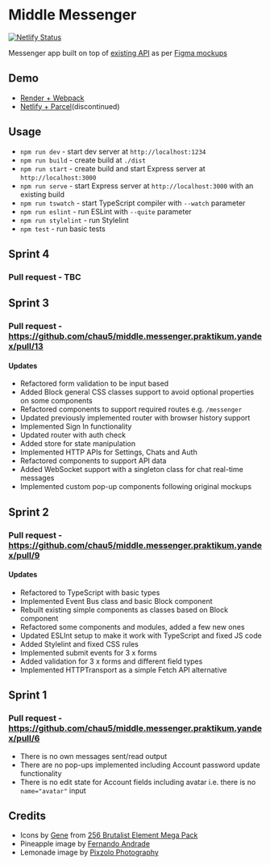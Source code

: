 # Middle Messenger

[![Netlify Status](https://api.netlify.com/api/v1/badges/14597e20-a13a-4e12-9baa-9de5a05bd954/deploy-status)](https://app.netlify.com/sites/middle-messenger-chausme/deploys)

Messenger app built on top of [existing API](https://ya-praktikum.tech/api/v2/swagger) as per [Figma mockups](https://www.figma.com/file/sBhmIq6yUZIqBLoANYJkTh/Middle-Front-end-Chat-App)

## Demo

-   [Render + Webpack](https://middle-messenger.onrender.com)
-   [Netlify + Parcel](https://middle-messenger-chausme.netlify.app)(discontinued)

## Usage

-   `npm run dev` - start dev server at `http://localhost:1234`
-   `npm run build` - create build at `./dist`
-   `npm run start` - create build and start Express server at `http://localhost:3000`
-   `npm run serve` - start Express server at `http://localhost:3000` with an existing build
-   `npm run tswatch` - start TypeScript compiler with `--watch` parameter
-   `npm run eslint` - run ESLint with `--quite` parameter
-   `npm run stylelint` - run Stylelint
-   `npm test` - run basic tests

## Sprint 4

### Pull request - TBC

## Sprint 3

### Pull request - https://github.com/chau5/middle.messenger.praktikum.yandex/pull/13

#### Updates

-   Refactored form validation to be input based
-   Added Block general CSS classes support to avoid optional properties on some components
-   Refactored components to support required routes e.g. `/messenger`
-   Updated previously implemented router with browser history support
-   Implemented Sign In functionality
-   Updated router with auth check
-   Added store for state manipulation
-   Implemented HTTP APIs for Settings, Chats and Auth
-   Refactored components to support API data
-   Added WebSocket support with a singleton class for chat real-time messages
-   Implemented custom pop-up components following original mockups

## Sprint 2

### Pull request - https://github.com/chau5/middle.messenger.praktikum.yandex/pull/9

#### Updates

-   Refactored to TypeScript with basic types
-   Implemented Event Bus class and basic Block component
-   Rebuilt existing simple components as classes based on Block component
-   Refactored some components and modules, added a few new ones
-   Updated ESLInt setup to make it work with TypeScript and fixed JS code
-   Added Stylelint and fixed CSS rules
-   Implemented submit events for 3 x forms
-   Added validation for 3 x forms and different field types
-   Implemented HTTPTransport as a simple Fetch API alternative

## Sprint 1

### Pull request - https://github.com/chau5/middle.messenger.praktikum.yandex/pull/6

-   There is no own messages sent/read output
-   There are no pop-ups implemented including Account password update functionality
-   There is no edit state for Account fields including avatar i.e. there is no `name="avatar"` input

## Credits

-   Icons by [Gene](https://cogentgene1.gumroad.com/) from [256 Brutalist Element Mega Pack](https://cogentgene1.gumroad.com/l/brutalist)
-   Pineapple image by [Fernando Andrade](https://unsplash.com/@thisisnando)
-   Lemonade image by [Pixzolo Photography](https://unsplash.com/@pixzolo)
